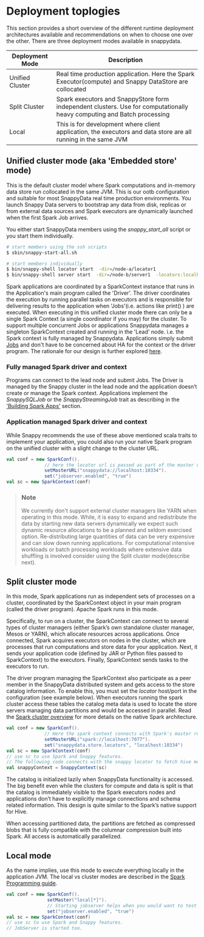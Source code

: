 # Deployment toplogies

This section provides a short overview of the different runtime deployment architectures available and recommendations on when to choose one over the other. 
There are three deployment modes available in snappydata. 

|Deployment Mode   | Description  |
|---|---|
|Unified Cluster   | Real time production application. Here the Spark Executor(compute) and Snappy DataStore are collocated   |
|Split Cluster   | Spark executors and SnappyStore form independent clusters. Use for computationally heavy computing and Batch processing  |
|Local | This is for development where client application, the executors and data store are all running in the same JVM |



## Unified cluster mode (aka 'Embedded store' mode)
This is the default cluster model where Spark computations and in-memory data store run collocated in the same JVM. This is our ootb configuration and suitable for most SnappyData real time production environments. You launch Snappy Data servers to bootstrap any data from disk, replicas or from external data sources and Spark executors are dynamically launched when the first Spark Job arrives. 

You either start SnappyData members using the _snappy_start_all_ script or you start them individually. 

```bash
# start members using the ssh scripts 
$ sbin/snappy-start-all.sh

# start members individually
$ bin/snappy-shell locator start  -dir=/node-a/locator1 
$ bin/snappy-shell server start  -dir=/node-b/server1  -locators:localhost:10334
```

Spark applications are coordinated by a SparkContext instance that runs in the Application's main program called the 'Driver'. The driver coordinates the execution by running parallel tasks on executors and is responsible for delivering results to the application when 'Jobs'(i.e. actions like print() ) are executed. 
When executing in this unified cluster mode there can only be a single Spark Context (a single coordinator if you may) for the cluster. To support multiple concurrent Jobs or applications Snappydata manages a singleton SparkContext created and running in the 'Lead' node. i.e. the Spark context is fully managed by Snappydata. Applications simply submit [Jobs](jobs) and don't have to be concerned about HA for the context or the driver program. 
The rationale for our design is further explored [here](architecture). 
 
### Fully managed Spark driver and context

Programs can connect to the lead node and submit Jobs. The Driver is managed by the Snappy cluster in the lead node and the application doesn’t create or manage the Spark context. Applications implement the _SnappySQLJob_ or the _SnappyStreamingJob_ trait as describing in the ['Building Spark Apps'](BuildingSparkApps) section.


### Application managed Spark driver and context
While Snappy recommends the use of these above mentioned scala traits to implement your application, you could also run your native Spark program on the unified cluster with a slight change to the cluster URL. 

```scala
val conf = new SparkConf().
              // here the locator url is passed as part of the master url
              setMasterURL("snappydata://localhost:10334").
              set("jobserver.enabled", "true")
val sc = new SparkContext(conf) 
```
> ### Note
> We currently don't support external cluster managers like YARN when operating in this mode. While, it is easy to expand and redistribute the data by starting new data servers dynamically we expect such dynamic resource allocations to be a planned and seldom exercised option. Re-distributing large quantities of data can be very expensive and can slow down running applications. 
>For computational intensive workloads or batch processing workloads where extensive data shuffling is involved consider using the Split cluster mode(describe next). 

## Split cluster mode
In this mode, Spark applications run as independent sets of processes on a cluster, coordinated by the SparkContext object in your main program (called the driver program). Apache Spark runs in this mode. 

Specifically, to run on a cluster, the SparkContext can connect to several types of cluster managers (either Spark’s own standalone cluster manager, Mesos or YARN), which allocate resources across applications. Once connected, Spark acquires executors on nodes in the cluster, which are processes that run computations and store data for your application. Next, it sends your application code (defined by JAR or Python files passed to SparkContext) to the executors. Finally, SparkContext sends tasks to the executors to run.

The driver program managing the SparkContext also participate as a peer member in the SnappyData distributed system and gets access to the store catalog information. To enable this, you must set the _locator_ host/port in the configuration (see example below). When executors running the spark cluster access these tables the catalog meta data is used to locate the store servers managing data partitions and would be accessed in parallel. 
Read the [Spark cluster overview](http://spark.apache.org/docs/latest/cluster-overview.html) for more details on the native Spark architecture. 

```scala
val conf = new SparkConf().
              // Here the spark context connects with Spark's master running on 7077. 
              setMasterURL("spark://localhost:7077").
              set("snappydata.store.locators", "localhost:10334") 
val sc = new SparkContext(conf) 
// use sc to use Spark and Snappy features. 
// The following code connects with the snappy locator to fetch hive metastore. 
val snappyContext = SnappyContext(sc) 

```
The catalog is initialized lazily when SnappyData functionality is accessed. 
The big benefit even while the clusters for compute and data is split is that the catalog is immediately visible to the Spark executors nodes and applications don’t have to explicitly manage connections and schema related information. This design is quite similar to the Spark’s native support for Hive. 

When accessing partitioned data, the partitions are fetched as compressed blobs that is fully compatible with the columnar compression built into Spark. All access is automatically parallelized. 


## Local mode
As the name implies, use this mode to execute everything locally in the application JVM. The local vs cluster modes are described in the [Spark Programming guide](http://spark.apache.org/docs/latest/programming-guide.html#local-vs-cluster-modes).

```scala
val conf = new SparkConf().
               setMaster("local[*]").
               // Starting jobserver helps when you would want to test your jobs in a local mode. 
               set("jobserver.enabled", "true")
val sc = new SparkContext(conf) 
// use sc to use Spark and Snappy features. 
// JobServer is started too. 
```


